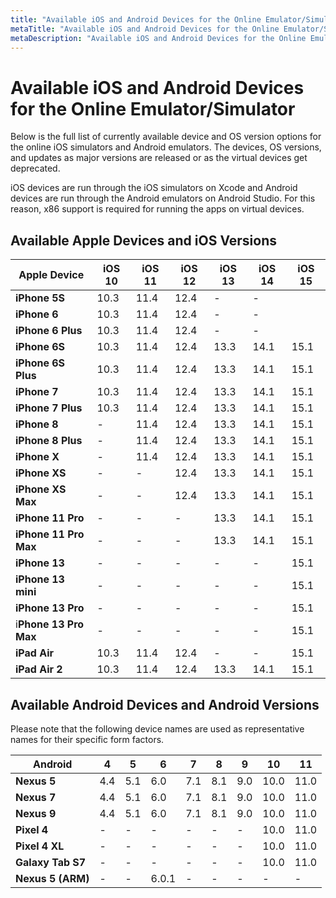 ```yaml
---
title: "Available iOS and Android Devices for the Online Emulator/Simulator"
metaTitle: "Available iOS and Android Devices for the Online Emulator/Simulator"
metaDescription: "Available iOS and Android Devices for the Online Emulator/Simulator"
---
```

# Available iOS and Android Devices for the Online Emulator/Simulator

Below is the full list of currently available device and OS version options for the online iOS simulators and Android emulators. The devices, OS versions, and updates as major versions are released or as the virtual devices get deprecated.

iOS devices are run through the iOS simulators on Xcode and Android devices are run through the Android emulators on Android Studio. For this reason, x86 support is required for running the apps on virtual devices.

## Available Apple Devices and iOS Versions

| Apple Device          | iOS 10 | iOS 11 | iOS 12 | iOS 13 | iOS 14 | iOS 15 |
| --------------------- | ------ | ------ | ------ | ------ | ------ | ------ |
| **iPhone 5S**         | 10.3   | 11.4   | 12.4   | -      | -      |        |
| **iPhone 6**          | 10.3   | 11.4   | 12.4   | -      | -      |        |
| **iPhone 6 Plus**     | 10.3   | 11.4   | 12.4   | -      | -      |        |
| **iPhone 6S**         | 10.3   | 11.4   | 12.4   | 13.3   | 14.1   | 15.1   |
| **iPhone 6S Plus**    | 10.3   | 11.4   | 12.4   | 13.3   | 14.1   | 15.1   |
| **iPhone 7**          | 10.3   | 11.4   | 12.4   | 13.3   | 14.1   | 15.1   |
| **iPhone 7 Plus**     | 10.3   | 11.4   | 12.4   | 13.3   | 14.1   | 15.1   |
| **iPhone 8**          | -      | 11.4   | 12.4   | 13.3   | 14.1   | 15.1   |
| **iPhone 8 Plus**     | -      | 11.4   | 12.4   | 13.3   | 14.1   | 15.1   |
| **iPhone X**          | -      | 11.4   | 12.4   | 13.3   | 14.1   | 15.1   |
| **iPhone XS**         | -      | -      | 12.4   | 13.3   | 14.1   | 15.1   |
| **iPhone XS Max**     | -      | -      | 12.4   | 13.3   | 14.1   | 15.1   |
| **iPhone 11 Pro**     | -      | -      | -      | 13.3   | 14.1   | 15.1   |
| **iPhone 11 Pro Max** | -      | -      | -      | 13.3   | 14.1   | 15.1   |
| **iPhone 13**         | -      | -      | -      | -      | -      | 15.1   |
| **iPhone 13 mini**    | -      | -      | -      | -      | -      | 15.1   |
| **iPhone 13 Pro**     | -      | -      | -      | -      | -      | 15.1   |
| i**Phone 13 Pro Max** | -      | -      | -      | -      | -      | 15.1   |
| **iPad Air**          | 10.3   | 11.4   | 12.4   | -      | -      | 15.1   |
| **iPad Air 2**        | 10.3   | 11.4   | 12.4   | 13.3   | 14.1   | 15.1   |

## Available Android Devices and Android Versions

Please note that the following device names are used as representative names for their specific form factors.

| Android           | 4   | 5   | 6     | 7   | 8   | 9   | 10   | 11   |
| ----------------- | --- | --- | ----- | --- | --- | --- | ---- | ---- |
| **Nexus 5**       | 4.4 | 5.1 | 6.0   | 7.1 | 8.1 | 9.0 | 10.0 | 11.0 |
| **Nexus 7**       | 4.4 | 5.1 | 6.0   | 7.1 | 8.1 | 9.0 | 10.0 | 11.0 |
| **Nexus 9**       | 4.4 | 5.1 | 6.0   | 7.1 | 8.1 | 9.0 | 10.0 | 11.0 |
| **Pixel 4**       | -   | -   | -     | -   | -   | -   | 10.0 | 11.0 |
| **Pixel 4 XL**    | -   | -   | -     | -   | -   | -   | 10.0 | 11.0 |
| **Galaxy Tab S7** | -   | -   | -     | -   | -   | -   | 10.0 | 11.0 |
| **Nexus 5 (ARM)** | -   | -   | 6.0.1 | -   | -   | -   | -    | -    |

